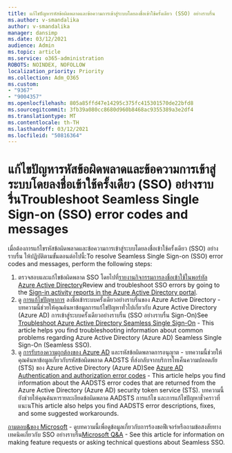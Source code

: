 ```yaml
---
title: แก้ไขปัญหารหัสข้อผิดพลาดและข้อความการเข้าสู่ระบบโดยลงชื่อเข้าใช้ครั้งเดียว (SSO) อย่างราบรื่น
ms.author: v-smandalika
author: v-smandalika
manager: dansimp
ms.date: 03/12/2021
audience: Admin
ms.topic: article
ms.service: o365-administration
ROBOTS: NOINDEX, NOFOLLOW
localization_priority: Priority
ms.collection: Adm_O365
ms.custom:
- "9367"
- "9004357"
ms.openlocfilehash: 805a85ffd47e14295c375fc415301570de22bfd8
ms.sourcegitcommit: 3fb39a080cc8680d960b8468ac9355389a3e2df4
ms.translationtype: MT
ms.contentlocale: th-TH
ms.lasthandoff: 03/12/2021
ms.locfileid: "50816364"
---
```

# <a name="troubleshoot-seamless-single-sign-on-sso-error-codes-and-messages"></a><span data-ttu-id="c2aa0-102">แก้ไขปัญหารหัสข้อผิดพลาดและข้อความการเข้าสู่ระบบโดยลงชื่อเข้าใช้ครั้งเดียว (SSO) อย่างราบรื่น</span><span class="sxs-lookup"><span data-stu-id="c2aa0-102">Troubleshoot Seamless Single Sign-on (SSO) error codes and messages</span></span>

<span data-ttu-id="c2aa0-103">เมื่อต้องการแก้ไขรหัสข้อผิดพลาดและข้อความการเข้าสู่ระบบโดยลงชื่อเข้าใช้ครั้งเดียว (SSO) อย่างราบรื่น ให้ปฏิบัติตามขั้นตอนต่อไปนี้:</span><span class="sxs-lookup"><span data-stu-id="c2aa0-103">To resolve Seamless Single Sign-on (SSO) error codes and messages, perform the following steps:</span></span>

1. <span data-ttu-id="c2aa0-104">ตรวจสอบและแก้ไขข้อผิดพลาด SSO โดยไปที่[รายงานกิจกรรมการลงชื่อเข้าใช้ในพอร์ทัล Azure Active Directory](https://docs.microsoft.com/azure/active-directory/reports-monitoring/concept-sign-ins)</span><span class="sxs-lookup"><span data-stu-id="c2aa0-104">Review and troubleshoot SSO errors by going to the [Sign-in activity reports in the Azure Active Directory portal](https://docs.microsoft.com/azure/active-directory/reports-monitoring/concept-sign-ins).</span></span>
2. <span data-ttu-id="c2aa0-105">ดู [การแก้ไขปัญหาการ](https://docs.microsoft.com/azure/active-directory/hybrid/tshoot-connect-sso#sign-in-failure-reasons-in-the-azure-active-directory-admin-center-needs-a-premium-license) ลงชื่อเข้าระบบครั้งเดียวอย่างราบรื่นของ Azure Active Directory - บทความนี้ช่วยให้คุณค้นหาข้อมูลการแก้ไขปัญหาทั่วไปเกี่ยวกับ Azure Active Directory (Azure AD) การเข้าสู่ระบบครั้งเดียวอย่างราบรื่น (SSO อย่างราบรื่น Sign-On)</span><span class="sxs-lookup"><span data-stu-id="c2aa0-105">See [Troubleshoot Azure Active Directory Seamless Single Sign-On](https://docs.microsoft.com/azure/active-directory/hybrid/tshoot-connect-sso#sign-in-failure-reasons-in-the-azure-active-directory-admin-center-needs-a-premium-license) - This article helps you find troubleshooting information about common problems regarding Azure Active Directory (Azure AD) Seamless Single Sign-On (Seamless SSO).</span></span>
3. <span data-ttu-id="c2aa0-106">ดู [การรับรองความถูกต้องของ Azure AD](https://docs.microsoft.com/azure/active-directory/develop/reference-aadsts-error-codes#lookup-current-error-code-information) และรหัสข้อผิดพลาดการอนุญาต - บทความนี้ช่วยให้คุณค้นหาข้อมูลเกี่ยวกับรหัสข้อผิดพลาด AADSTS ที่ส่งกลับจากบริการโทเค็นความปลอดภัย (STS) ของ Azure Active Directory (Azure AD)</span><span class="sxs-lookup"><span data-stu-id="c2aa0-106">See [Azure AD Authentication and authorization error codes](https://docs.microsoft.com/azure/active-directory/develop/reference-aadsts-error-codes#lookup-current-error-code-information) - This article helps you find information about the AADSTS error codes that are returned from the Azure Active Directory (Azure AD) security token service (STS).</span></span> <span data-ttu-id="c2aa0-107">บทความนี้ยังช่วยให้คุณค้นหารายละเอียดข้อผิดพลาด AADSTS การแก้ไข และการแก้ไขปัญหาชั่วคราวที่แนะน</span><span class="sxs-lookup"><span data-stu-id="c2aa0-107">This article also helps you find AADSTS error descriptions, fixes, and some suggested workarounds.</span></span>

<span data-ttu-id="c2aa0-108">[ถามตอบ&ของ Microsoft](https://docs.microsoft.com/answers/topics/azure-ad-single-sign-on.html) - ดูบทความนี้เพื่อดูข้อมูลเกี่ยวกับการร้องขอฟีเจอร์หรือถามข้อสงสัยทางเทคนิคเกี่ยวกับ SSO อย่างราบรื่น</span><span class="sxs-lookup"><span data-stu-id="c2aa0-108">[Microsoft Q&A](https://docs.microsoft.com/answers/topics/azure-ad-single-sign-on.html) - See this article for information on making feature requests or asking technical questions about Seamless SSO.</span></span>

